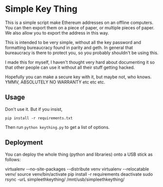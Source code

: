 # Simple Key Thing

This is a simple script make Ethereum addresses on an offline computers. You can then export them on a piece of paper, or multiple pieces of paper. We also allow you to export the address in this way.

This is intended to be very simple, without all the key password and formatting bureaucracy found in parity and geth. In general that bureaucracy is there to protect you, so you probably shouldn't be using this.

I made this for myself, I haven't thought very hard about documenting it so that other people can use it without all their stuff getting hacked.

Hopefully you can make a secure key with it, but maybe not, who knows. YMMV, ABSOLUTELY NO WARRANTY etc etc etc.

## Usage

Don't use it. But if you insist, 

`pip install -r requirements.txt`

Then run `python keything.py` to get a list of options.

## Deployment

You can deploy the whole thing (python and libraries) onto a USB stick as follows:

virtualenv --no-site-packages --distribute venv
virtualenv --relocatable venv/
source venv/bin/activate
pip install -r requirements
deactivate
sudo rsync -urL simpleethkeything/ /mnt/usb/simpleethkeything/
